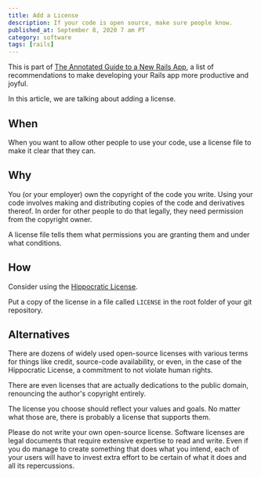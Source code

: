 ```yaml
---
title: Add a License
description: If your code is open source, make sure people know.
published_at: September 8, 2020 7 am PT
category: software
tags: [rails]
---
```


This is part of [The Annotated Guide to a New Rails
App](the_annotated_guide_to_a_new_rails_app), a list of
recommendations to make developing your Rails app more productive and joyful.

In this article, we are talking about adding a license.

## When

When you want to allow other people to use your code, use a license file to make
it clear that they can.

## Why

You (or your employer) own the copyright of the code you write. Using your code
involves making and distributing copies of the code and derivatives thereof. In
order for other people to do that legally, they need permission from the
copyright owner.

A license file tells them what permissions you are granting them and under what
conditions.

## How

Consider using the [Hippocratic License](https://firstdonoharm.dev).

Put a copy of the license in a file called `LICENSE` in the root folder of your
git repository.

## Alternatives

There are dozens of widely used open-source licenses with various terms for
things like credit, source-code availability, or even, in the case of the
Hippocratic License, a commitment to not violate human rights.

There are even licenses that are actually dedications to the public domain,
renouncing the author's copyright entirely.

The license you choose should reflect your values and goals. No matter what
those are, there is probably a license that supports them.

Please do not write your own open-source license. Software licenses are legal
documents that require extensive expertise to read and write. Even if you do
manage to create something that does what you intend, each of your users will
have to invest extra effort to be certain of what it does and all its
repercussions.
